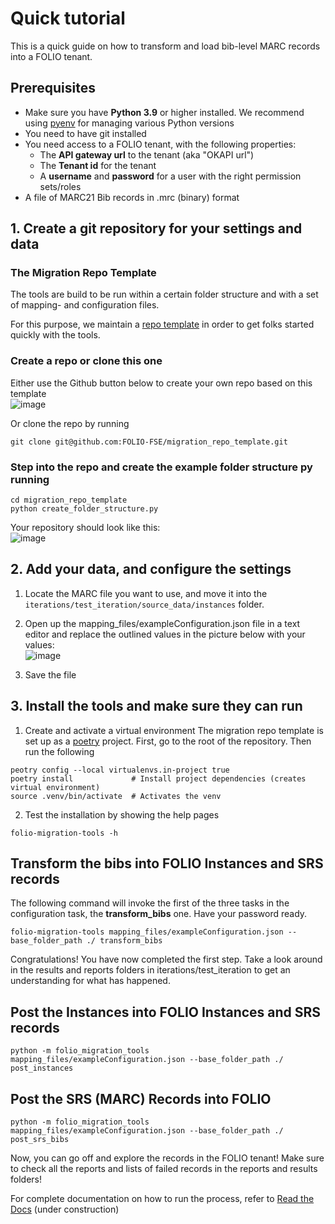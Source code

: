 # Quick tutorial

This is a quick guide on how to transform and load bib-level MARC records into a FOLIO tenant. 

## Prerequisites
* Make sure you have **Python 3.9** or higher installed. We recommend using [pyenv](https://github.com/pyenv/pyenv) for managing various Python versions
* You need to have git installed
* You need access to a FOLIO tenant, with the following properties:
   * The **API gateway url** to the tenant (aka "OKAPI url")
   * The **Tenant id** for the tenant
   * A **username** and **password** for a user with the right permission sets/roles
* A file of MARC21 Bib records in .mrc (binary) format

## 1. Create a git repository for your settings and data
### The Migration Repo Template
The tools are build to be run within a certain folder structure and with a set of mapping- and configuration files. 

For this purpose, we maintain a [repo template](https://github.com/folio-fse/migration_repo_template) in order to get folks started quickly with the tools.

###  Create a repo or clone this one
Either use the Github button below to create your own repo based on this template    
![image](https://user-images.githubusercontent.com/1894384/215045112-6964ecfb-a446-4036-99d0-323104f262c5.png)   

Or clone the repo by running 
```shell
git clone git@github.com:FOLIO-FSE/migration_repo_template.git
```

### Step into the repo and create the example folder structure py running
```shell
cd migration_repo_template
python create_folder_structure.py
```
Your repository should look like this:    
![image](https://user-images.githubusercontent.com/1894384/215044991-5b648501-aa10-46e2-873f-0b0996180a16.png)


## 2. Add your data, and configure the settings
1. Locate the MARC file you want to use, and move it into the ```iterations/test_iteration/source_data/instances``` folder.
2. Open up the mapping_files/exampleConfiguration.json file in a text editor and replace the outlined values in the picture below with your values:   
![image](https://user-images.githubusercontent.com/1894384/215045374-fa84f983-fbee-4a54-8383-78934af77484.png)


3. Save the file   

## 3. Install the tools and make sure they can run
1. Create and activate a virtual environment
The migration repo template is set up as a [poetry](https://python-poetry.org/docs/basic-usage/#using-your-virtual-environment) project. First, go to the root of the repository. Then run the following
```shell
peotry config --local virtualenvs.in-project true
poetry install             # Install project dependencies (creates virtual environment)
source .venv/bin/activate  # Activates the venv
```
2. Test the installation by showing the help pages
```shell
folio-migration-tools -h
```

## Transform the bibs into FOLIO Instances and SRS records
The following command will invoke the first of the three tasks in the configuration task, the **transform_bibs** one. Have your password ready.
```shell
folio-migration-tools mapping_files/exampleConfiguration.json --base_folder_path ./ transform_bibs
```
Congratulations! You have now completed the first step. Take a look around in the results and reports folders in iterations/test_iteration to get an understanding for what has happened.

## Post the Instances into FOLIO Instances and SRS records
```shell
python -m folio_migration_tools mapping_files/exampleConfiguration.json --base_folder_path ./ post_instances
```

## Post the SRS (MARC) Records into FOLIO
```shell
python -m folio_migration_tools mapping_files/exampleConfiguration.json --base_folder_path ./ post_srs_bibs
```
Now, you can go off and explore the records in the FOLIO tenant! Make sure to check all the reports and lists of failed records in the reports and results folders!


For complete documentation on how to run the process, refer to [Read the Docs](https://folio-migration-tools.readthedocs.io/) (under construction)
